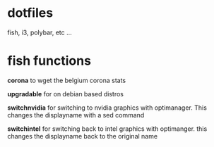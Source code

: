 # dotfiles
fish, i3, polybar, etc ...

# fish functions
**corona** to wget the belgium corona stats

**upgradable** for on debian based distros

**switchnvidia** for switching to nvidia graphics with optimanager. This changes the displayname with a sed command

**switchintel** for switching back to intel graphics with optimanger. this changes the displayname back to the original name


